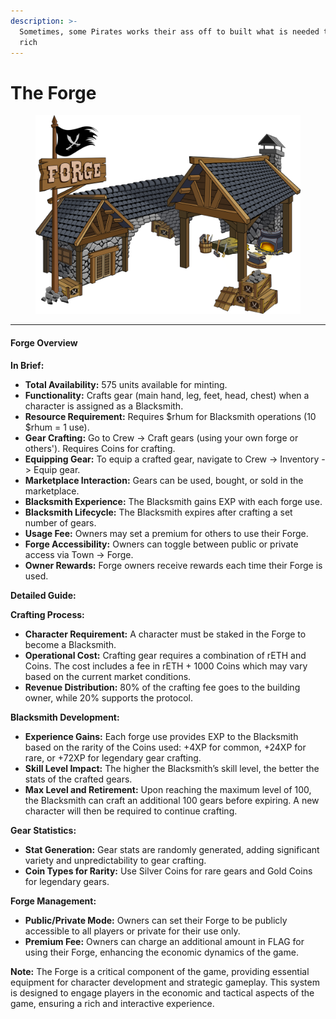 ```yaml
---
description: >-
  Sometimes, some Pirates works their ass off to built what is needed to become
  rich
---
```


# The Forge



<figure><img src="../../.gitbook/assets/forge.png" alt=""><figcaption></figcaption></figure>

***

#### Forge Overview

**In Brief:**

* **Total Availability:** 575 units available for minting.
* **Functionality:** Crafts gear (main hand, leg, feet, head, chest) when a character is assigned as a Blacksmith.
* **Resource Requirement:** Requires $rhum for Blacksmith operations (10 $rhum = 1 use).
* **Gear Crafting:** Go to Crew -> Craft gears (using your own forge or others'). Requires Coins for crafting.
* **Equipping Gear:** To equip a crafted gear, navigate to Crew -> Inventory -> Equip gear.
* **Marketplace Interaction:** Gears can be used, bought, or sold in the marketplace.
* **Blacksmith Experience:** The Blacksmith gains EXP with each forge use.
* **Blacksmith Lifecycle:** The Blacksmith expires after crafting a set number of gears.
* **Usage Fee:** Owners may set a premium for others to use their Forge.
* **Forge Accessibility:** Owners can toggle between public or private access via Town -> Forge.
* **Owner Rewards:** Forge owners receive rewards each time their Forge is used.

**Detailed Guide:**

**Crafting Process:**

* **Character Requirement:** A character must be staked in the Forge to become a Blacksmith.
* **Operational Cost:** Crafting gear requires a combination of rETH and Coins. The cost includes a fee in rETH + 1000 Coins which may vary based on the current market conditions.
* **Revenue Distribution:** 80% of the crafting fee goes to the building owner, while 20% supports the protocol.

**Blacksmith Development:**

* **Experience Gains:** Each forge use provides EXP to the Blacksmith based on the rarity of the Coins used: +4XP for common, +24XP for rare, or +72XP for legendary gear crafting.
* **Skill Level Impact:** The higher the Blacksmith’s skill level, the better the stats of the crafted gears.
* **Max Level and Retirement:** Upon reaching the maximum level of 100, the Blacksmith can craft an additional 100 gears before expiring. A new character will then be required to continue crafting.

**Gear Statistics:**

* **Stat Generation:** Gear stats are randomly generated, adding significant variety and unpredictability to gear crafting.
* **Coin Types for Rarity:** Use Silver Coins for rare gears and Gold Coins for legendary gears.

**Forge Management:**

* **Public/Private Mode:** Owners can set their Forge to be publicly accessible to all players or private for their use only.
* **Premium Fee:** Owners can charge an additional amount in FLAG for using their Forge, enhancing the economic dynamics of the game.

**Note:** The Forge is a critical component of the game, providing essential equipment for character development and strategic gameplay. This system is designed to engage players in the economic and tactical aspects of the game, ensuring a rich and interactive experience.

